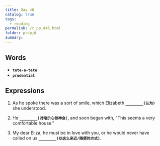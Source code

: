 ```yaml
---
title: Day 46
catalog: true
tags: 
  - reading
permalink: /r_pp_d46.html
folder: prdpjd
summary: 
---
```


## Words

-   <b data-toggle="tooltip" data-original-title="{{site.data.glossary.tete-a-tete}}">`tete-a-tete`</b>
-   <b data-toggle="tooltip" data-original-title="{{site.data.glossary.prudential}}">`prudential`</b>


## Expressions

1.  As he spoke there was a sort of smile, which Elizabeth <b data-toggle="tooltip" data-original-title="{{site.data.answers.d46_a}}">`________(认为)`</b> she understood.

2.  He <b data-toggle="tooltip" data-original-title="{{site.data.answers.d46_b}}">`________(对暗示心领神会)`</b>, and soon began with, "This seems a very comfortable house."

3.  My dear Eliza, he must be in love with you, or he would never have called on us <b data-toggle="tooltip" data-original-title="{{site.data.answers.d46_c}}">`________(以这么亲近/随便的方式)`</b>.